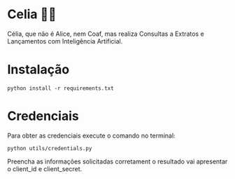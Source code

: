 # Celia 👩🏻

Célia, que não é Alice, nem Coaf, mas realiza Consultas a Extratos e Lançamentos com Inteligência Artificial.

# Instalação

```
python install -r requirements.txt
```

# Credenciais

Para obter as credenciais execute o comando no terminal:

```
python utils/credentials.py
```

Preencha as informações solicitadas corretament o resultado vai apresentar o client_id e client_secret.
